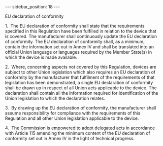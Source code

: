 
<meta data-rh="true" name="docsearch:language" content="en">
<meta data-rh="true" name="docsearch:version" content="current">
<meta data-rh="true" name="docsearch:docusaurus_tag" content="docs-default-current">
        ---
sidebar_position: 18
---
           <p class="stitle-article-norm">EU declaration of conformity</p>
   <p class="norm">1.&nbsp;&nbsp;The EU&nbsp;declaration of conformity 
shall state that the requirements specified in this Regulation have been
 fulfilled in relation to the device that is covered. The manufacturer 
shall continuously update the EU&nbsp;declaration of conformity. The 
EU&nbsp;declaration of conformity shall, as a minimum, contain the 
information set out in Annex&nbsp;IV and shall be translated into an 
official Union language or languages required by the 
Member&nbsp;State(s) in which the device is made available.</p>
   <p class="norm">2.&nbsp;&nbsp;Where, concerning aspects not covered 
by this Regulation, devices are subject to other Union legislation which
 also requires an EU declaration of conformity by the manufacturer that 
fulfilment of the requirements of that legislation has been 
demonstrated, a single EU&nbsp;declaration of conformity shall be drawn 
up in respect of all Union acts applicable to the device. The 
declaration shall contain all the information required for 
identification of the Union legislation to which the declaration 
relates.</p>
   <p class="norm">3.&nbsp;&nbsp;By drawing up the EU&nbsp;declaration 
of conformity, the manufacturer shall assume responsibility for 
compliance with the requirements of this Regulation and all other Union 
legislation applicable to the device.</p>
   <p class="norm">4.&nbsp;&nbsp;The Commission is empowered to adopt 
delegated acts in accordance with Article&nbsp;115 amending the minimum 
content of the EU declaration of conformity set out in Annex&nbsp;IV in 
the light of technical progress.</p>
